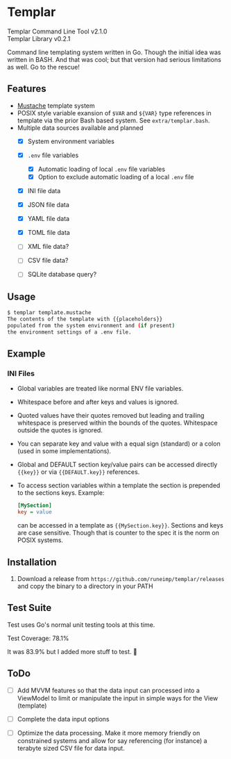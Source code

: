 Templar
=======

Templar Command Line Tool v2.1.0  
Templar Library v0.2.1

Command line templating system written in Go. Though the initial idea was written in BASH. And that was cool; but that version had serious limitations as well. Go to the rescue!


Features
--------

* [Mustache][] template system
* POSIX style variable exansion of `$VAR` and `${VAR}` type references in template via the prior Bash based system. See `extra/templar.bash`.
* Multiple data sources available and planned
	* [x] System environment variables
	* [x] `.env` file variables
		* [x] Automatic loading of local `.env` file variables
		* [x] Option to exclude automatic loading of a local `.env` file
	* [x] INI file data
	* [x] JSON file data
	* [x] YAML file data
	* [x] TOML file data
	* [ ] XML file data?
	* [ ] CSV file data?
	* [ ] SQLite database query?


Usage
-----

```bash
$ templar template.mustache
The contents of the template with {{placeholders}}
populated from the system environment and (if present)
the environment settings of a .env file.
```


Example
-------

### INI Files

* Global variables are treated like normal ENV file variables.
* Whitespace before and after keys and values is ignored.
* Quoted values have their quotes removed but leading and trailing whitespace is preserved within the bounds of the quotes. Whitespace outside the quotes is ignored.
* You can separate key and value with a equal sign (standard) or a colon (used in some implementations).
* Global and DEFAULT section key/value pairs can be accessed directly `{{key}}` or via `{{DEFAULT.key}}` references.
* To access section variables within a template the section is prepended to the sections keys.
	Example:

	```ini
	[MySection]
	key = value
	```

	can be accessed in a template as `{{MySection.key}}`. Sections and keys are case sensitive. Though that is counter to the spec it is the norm on POSIX systems.


Installation
------------

1. Download a release from `https://github.com/runeimp/templar/releases` and copy the binary to a directory in your PATH


Test Suite
----------

Test uses Go's normal unit testing tools at this time.

Test Coverage: 78.1%

It was 83.9% but I added more stuff to test. :angel:


ToDo
----

* [ ] Add MVVM features so that the data input can processed into a ViewModel to limit or manipulate the input in simple ways for the View (template)
* [ ] Complete the data input options
* [ ] Optimize the data processing. Make it more memory friendly on constrained systems and allow for say referencing (for instance) a terabyte sized CSV file for data input.




[Mustache]: https://mustache.github.io/

